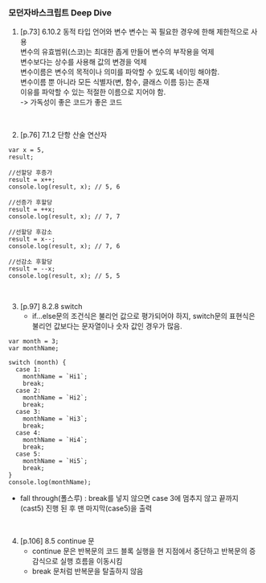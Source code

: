 ### 모던자바스크립트 Deep Dive

1.  [p.73] 6.10.2 동적 타입 언어와 변수
    변수는 꼭 필요한 경우에 한해 제한적으로 사용  
    변수의 유효범위(스코)는 최대한 좁게 만들어 변수의 부작용을 억제  
    변수보다는 상수를 사용해 값의 변경을 억제  
    변수이름은 변수의 목적이나 의미를 파악할 수 있도록 네이밍 해야함.  
    변수이름 뿐 아니라 모든 식별자(변, 함수, 클래스 이름 등)는 존재  
    이유를 파악할 수 있는 적절한 이름으로 지어야 함.  
    -> 가독성이 좋은 코드가 좋은 코드

<br>

2.  [p.76] 7.1.2 단항 산술 연산자

```
var x = 5,
result;

//선할당 후증가
result = x++;
console.log(result, x); // 5, 6

//선증가 후할당
result = ++x;
console.log(result, x); // 7, 7

//선할당 후감소
result = x--;
console.log(result, x); // 7, 6

//선감소 후할당
result = --x;
console.log(result, x); // 5, 5
```

<br>

3. [p.97] 8.2.8 switch
   - if...else문의 조건식은 불리언 값으로 평가되어야 하지, switch문의 표현식은 불리언 값보다는 문자열이나 숫자 값인 경우가 많음.

```
var month = 3;
var monthName;

switch (month) {
  case 1:
    monthName = `Hi1`;
    break;
  case 2:
    monthName = `Hi2`;
    break;
  case 3:
    monthName = `Hi3`;
    break;
  case 4:
    monthName = `Hi4`;
    break;
  case 5:
    monthName = `Hi5`;
    break;
}
console.log(monthName);
```

- fall through(폴스루) : break를 넣지 않으면 case 3에 멈추지 않고 끝까지(cast5) 진행 된 후 맨 마지막(case5)을 출력

  <br>

4. [p.106] 8.5 continue 문
   - continue 문은 반복문의 코드 블록 실행을 현 지점에서 중단하고 반복문의 증감식으로 실행 흐름을 이동시킴
   - break 문처럼 반복문을 탈출하지 않음
